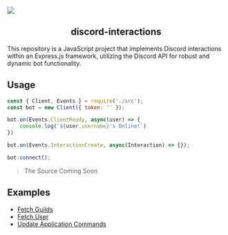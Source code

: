 ![](https://preview.redd.it/4zh2hgl46cp51.png?width=3325&format=png&auto=webp&s=b9123bff12e1d5b86248d27a059104b4c92e05b5)

<h2 style="text-align: center;">discord-interactions</h1>

This repository is a JavaScript project that implements Discord interactions within an Express.js framework, utilizing the Discord API for robust and dynamic bot functionality.

## Usage
```js
const { Client, Events } = require('./src');
const bot = new Client({ token: '' });

bot.on(Events.ClientReady, async(user) => {
    console.log(`${user.username}'s Online!`)
})

bot.on(Events.InteractionCreate, async(Interaction) => {});

bot.connect();
```

> The Source Coming Soon

## Examples

- [Fetch Guilds]()
- [Fetch User]()
- [Update Application Commands]()
